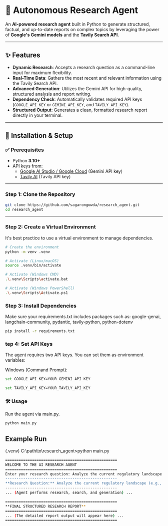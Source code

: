 # 🤖 Autonomous Research Agent

An **AI-powered research agent** built in Python to generate structured, factual, and up-to-date reports on complex topics by leveraging the power of **Google's Gemini models** and the **Tavily Search API**.

---

## ✨ Features
- **Dynamic Research**: Accepts a research question as a command-line input for maximum flexibility.  
- **Real-Time Data**: Gathers the most recent and relevant information using the Tavily Search API.  
- **Advanced Generation**: Utilizes the Gemini API for high-quality, structured analysis and report writing.  
- **Dependency Check**: Automatically validates required API keys (`GOOGLE_API_KEY` or `GEMINI_API_KEY`, and `TAVILY_API_KEY`).  
- **Structured Output**: Generates a clean, formatted research report directly in your terminal.  

---

## 🚀 Installation & Setup

### ✅ Prerequisites
- Python **3.10+**
- API keys from:
  - [Google AI Studio / Google Cloud](https://aistudio.google.com/) (Gemini API key)
  - [Tavily AI](https://tavily.com/) (Tavily API key)

---

### Step 1: Clone the Repository
```bash
git clone https://github.com/sagarcmgowda/research_agent.git
cd research_agent
```
---

### Step 2: Create a Virtual Environment
It's best practice to use a virtual environment to manage dependencies.

```bash
# Create the environment
python -m venv .venv

# Activate (Linux/macOS)
source .venv/bin/activate

# Activate (Windows CMD)
.\.venv\Scripts\activate.bat

# Activate (Windows PowerShell)
.\.venv\Scripts\Activate.ps1
```

### Step 3: Install Dependencies
Make sure your requirements.txt includes packages such as:
google-genai, langchain-community, pydantic, tavily-python, python-dotenv
```bash
pip install -r requirements.txt
```
### tep 4: Set API Keys
The agent requires two API keys. You can set them as environment variables:

Windows (Command Prompt):
```bash
set GOOGLE_API_KEY=YOUR_GEMINI_API_KEY
```
```bash
set TAVILY_API_KEY=YOUR_TAVILY_API_KEY
```

### 🛠️ Usage

Run the agent via main.py.
```bash
python main.py
```

## Example Run

(.venv) C:\path\to\research_agent>python main.py
```bash
==================================================
WELCOME TO THE AI RESEARCH AGENT
==================================================
Enter your research question: Analyze the current regulatory landscape (e.g., EU's AI Act, US executive orders) governing the deployment of Generative AI models and detail the primary compliance challenges faced by large technology companies.
--------------------------------------------------
**Research Question:** Analyze the current regulatory landscape (e.g., EU's AI Act, US executive orders) governing the deployment of Generative AI models and detail the primary compliance challenges faced by large technology companies.
--------------------------------------------------
... (Agent performs research, search, and generation) ...

==================================================
**FINAL STRUCTURED RESEARCH REPORT**
==================================================
... (The detailed report output will appear here) ...
==================================================
```
